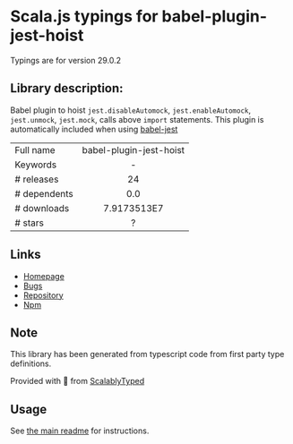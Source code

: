 
# Scala.js typings for babel-plugin-jest-hoist

Typings are for version 29.0.2

## Library description:
Babel plugin to hoist `jest.disableAutomock`, `jest.enableAutomock`, `jest.unmock`, `jest.mock`, calls above `import` statements. This plugin is automatically included when using [babel-jest](https://github.com/facebook/jest/tree/main/packages/babel-jest)

|                    |                 |
| ------------------ | :-------------: |
| Full name          | babel-plugin-jest-hoist |
| Keywords           | - |
| # releases         | 24 |
| # dependents       | 0.0 |
| # downloads        | 7.9173513E7 |
| # stars            | ? |

## Links
- [Homepage](https://github.com/facebook/jest#readme)
- [Bugs](https://github.com/facebook/jest/issues)
- [Repository](https://github.com/facebook/jest)
- [Npm](https://www.npmjs.com/package/babel-plugin-jest-hoist)
    


## Note
This library has been generated from typescript code from first party type definitions.

Provided with :purple_heart: from [ScalablyTyped](https://github.com/oyvindberg/ScalablyTyped)

## Usage
See [the main readme](../../readme.md) for instructions.


